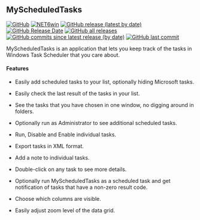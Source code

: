 ## MyScheduledTasks

[![GitHub](https://img.shields.io/github/license/Timthreetwelve/MyScheduledTasks?style=plastic)](https://github.com/Timthreetwelve/MyScheduledTasks/blob/main/LICENSE)
[![NET6win](https://img.shields.io/badge/.NET-6.0--Windows-blueviolet?style=plastic)](https://dotnet.microsoft.com/en-us/download)
[![GitHub release (latest by date)](https://img.shields.io/github/v/release/Timthreetwelve/MyScheduledTasks?style=plastic)](https://github.com/Timthreetwelve/MyScheduledTasks/releases/latest)
[![GitHub Release Date](https://img.shields.io/github/release-date/timthreetwelve/MyScheduledTasks?style=plastic&color=orange)](https://github.com/Timthreetwelve/MyScheduledTasks/releases/latest)
[![GitHub all releases](https://img.shields.io/github/downloads/Timthreetwelve/MyScheduledTasks/total?style=plastic)](https://github.com/Timthreetwelve/MyScheduledTasks/releases)
[![GitHub commits since latest release (by date)](https://img.shields.io/github/commits-since/timthreetwelve/MyScheduledTasks/latest?style=plastic)](https://github.com/Timthreetwelve/MyScheduledTasks/commits/main)
[![GitHub last commit](https://img.shields.io/github/last-commit/timthreetwelve/MyScheduledTasks?style=plastic)](https://github.com/Timthreetwelve/MyScheduledTasks/commits/main)



MyScheduledTasks is an application that lets you keep track of the tasks in Windows Task Scheduler that
you care about.

#### Features

* Easily add scheduled tasks to your list, optionally hiding Microsoft tasks.

* Easily check the last result of the tasks in your list.

* See the tasks that you have chosen in one window, no digging around in folders.

* Optionally run as Administrator to see additional scheduled tasks.

* Run, Disable and Enable individual tasks.

* Export tasks in XML format.

* Add a note to individual tasks.

* Double-click on any task to see more details.

* Optionally run MyScheduledTasks as a scheduled task and get notification of tasks that have a non-zero result code.

* Choose which columns are visible.

* Easily adjust zoom level of the data grid.

